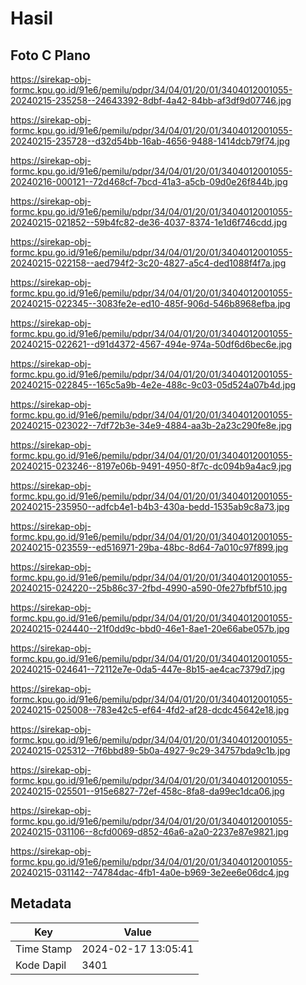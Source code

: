 # Hasil

## Foto C Plano

https://sirekap-obj-formc.kpu.go.id/91e6/pemilu/pdpr/34/04/01/20/01/3404012001055-20240215-235258--24643392-8dbf-4a42-84bb-af3df9d07746.jpg

https://sirekap-obj-formc.kpu.go.id/91e6/pemilu/pdpr/34/04/01/20/01/3404012001055-20240215-235728--d32d54bb-16ab-4656-9488-1414dcb79f74.jpg

https://sirekap-obj-formc.kpu.go.id/91e6/pemilu/pdpr/34/04/01/20/01/3404012001055-20240216-000121--72d468cf-7bcd-41a3-a5cb-09d0e26f844b.jpg

https://sirekap-obj-formc.kpu.go.id/91e6/pemilu/pdpr/34/04/01/20/01/3404012001055-20240215-021852--59b4fc82-de36-4037-8374-1e1d6f746cdd.jpg

https://sirekap-obj-formc.kpu.go.id/91e6/pemilu/pdpr/34/04/01/20/01/3404012001055-20240215-022158--aed794f2-3c20-4827-a5c4-ded1088f4f7a.jpg

https://sirekap-obj-formc.kpu.go.id/91e6/pemilu/pdpr/34/04/01/20/01/3404012001055-20240215-022345--3083fe2e-ed10-485f-906d-546b8968efba.jpg

https://sirekap-obj-formc.kpu.go.id/91e6/pemilu/pdpr/34/04/01/20/01/3404012001055-20240215-022621--d91d4372-4567-494e-974a-50df6d6bec6e.jpg

https://sirekap-obj-formc.kpu.go.id/91e6/pemilu/pdpr/34/04/01/20/01/3404012001055-20240215-022845--165c5a9b-4e2e-488c-9c03-05d524a07b4d.jpg

https://sirekap-obj-formc.kpu.go.id/91e6/pemilu/pdpr/34/04/01/20/01/3404012001055-20240215-023022--7df72b3e-34e9-4884-aa3b-2a23c290fe8e.jpg

https://sirekap-obj-formc.kpu.go.id/91e6/pemilu/pdpr/34/04/01/20/01/3404012001055-20240215-023246--8197e06b-9491-4950-8f7c-dc094b9a4ac9.jpg

https://sirekap-obj-formc.kpu.go.id/91e6/pemilu/pdpr/34/04/01/20/01/3404012001055-20240215-235950--adfcb4e1-b4b3-430a-bedd-1535ab9c8a73.jpg

https://sirekap-obj-formc.kpu.go.id/91e6/pemilu/pdpr/34/04/01/20/01/3404012001055-20240215-023559--ed516971-29ba-48bc-8d64-7a010c97f899.jpg

https://sirekap-obj-formc.kpu.go.id/91e6/pemilu/pdpr/34/04/01/20/01/3404012001055-20240215-024220--25b86c37-2fbd-4990-a590-0fe27bfbf510.jpg

https://sirekap-obj-formc.kpu.go.id/91e6/pemilu/pdpr/34/04/01/20/01/3404012001055-20240215-024440--21f0dd9c-bbd0-46e1-8ae1-20e66abe057b.jpg

https://sirekap-obj-formc.kpu.go.id/91e6/pemilu/pdpr/34/04/01/20/01/3404012001055-20240215-024641--72112e7e-0da5-447e-8b15-ae4cac7379d7.jpg

https://sirekap-obj-formc.kpu.go.id/91e6/pemilu/pdpr/34/04/01/20/01/3404012001055-20240215-025008--783e42c5-ef64-4fd2-af28-dcdc45642e18.jpg

https://sirekap-obj-formc.kpu.go.id/91e6/pemilu/pdpr/34/04/01/20/01/3404012001055-20240215-025312--7f6bbd89-5b0a-4927-9c29-34757bda9c1b.jpg

https://sirekap-obj-formc.kpu.go.id/91e6/pemilu/pdpr/34/04/01/20/01/3404012001055-20240215-025501--915e6827-72ef-458c-8fa8-da99ec1dca06.jpg

https://sirekap-obj-formc.kpu.go.id/91e6/pemilu/pdpr/34/04/01/20/01/3404012001055-20240215-031106--8cfd0069-d852-46a6-a2a0-2237e87e9821.jpg

https://sirekap-obj-formc.kpu.go.id/91e6/pemilu/pdpr/34/04/01/20/01/3404012001055-20240215-031142--74784dac-4fb1-4a0e-b969-3e2ee6e06dc4.jpg


## Metadata

| Key        | Value               |
| ---------- | ------------------- |
| Time Stamp | 2024-02-17 13:05:41 |
| Kode Dapil | 3401                |



